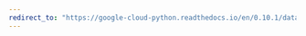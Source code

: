```yaml
---
redirect_to: "https://google-cloud-python.readthedocs.io/en/0.10.1/datastore-entities.html"
---
```

